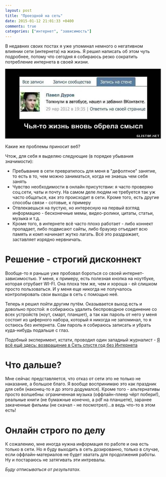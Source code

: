 ```yaml
---
layout: post
title: "Проездной на сеть"
date: 2015-01-12 21:01:33 +0400
comments: true
categories: ["интернет", "зависимость"]
---
```


В недавних своих постах я уже упоминал немного о негативном влиянии сети (интернета) на жизнь. Я решил написать об этом чуть подробнее, потому что сегодня я собираюсь резко сократить потребление интернета в своей жизни.

![Alt text](/images/durov-mem.jpg)

Какие же проблемы приносит веб? 

Чтож, для себя я выделяю следующие (в порядке убывания значимости):

* Пребывание в сети превратилось для меня в "дефолтное" занятие, то есть в то, чем можно заниматься, когда не знаешь чем себя занять
* Чувство необходимости в онлайн присутствии: я часто проверяю соц.сети, чаты и почту. На самом деле людям не требуется так уж часто общаться, как это происходит в сети. Кроме того, есть другие способы связи - сотовые, к примеру
* Отвлекаешься на пустую, но интересную на первый взгляд информацию - бесконечные мемы, видео-ролики, цитаты, статьи, музыка и т.д.
* Кроме того, в интернете всё часто плохо работает - либо коннект пропадает, либо подвисают сайты, либо браузер отъедает всю память и комп начинает жутко лагать. Всё это раздражает, заставляет изрядно нервничать.

# Решение - строгий дисконнект

Вообще-то я раньше уже пробовал бороться со своей интернет-зависимостью. У меня, к примеру, есть полезная кнопка на ноутбуке, которая отрубает WI-FI. Она плоха тем же, чем и хороша - ей слишком просто пользоваться. И у меня еще никогда не получалось контролировать свои выходы в сеть с помощью неё.

Теперь я решил пойти другим путём. Оказывается выход есть и довольно простой: я собираюсь удалить беспроводное соединение со всех устройств (ноут, смарт, планшет), а так как пароль от него у меня состоит из циферного набора, который я никогда не запоминал, то я остаюсь без интернета. Сам пароль я собираюсь записать и убрать куда-нибудь подальше с глаз.

Подобный эксперимент, кстати, проводил один западный журналист - [Я всё ещё здесь: возвращение в Cеть спустя год без Интернета](http://geektimes.ru/post/178707/)

# Что дальше?

Мне сейчас представляется, что отказ от сети это не только не наказание, а большое благо. Я вообще воспринимаю это как праздник для себя (наконец-то я до этого додумался). Кроме того - альтернативы просто волшебны: ограниченная музыка (оффлайн-плеер чёрт побери!), реальные книги (не бумажные конечно, а pdf на планшете), заранее закаченные фильмы (не скачал - не посмотрел)...в ведь что-то в этом есть!

# Онлайн строго по делу

К сожалению, мне иногда нужна информация по работе и она есть только в сети. Но я буду выходить в сеть дозированно, только в случае, если оффлайн-материалов не будет хватать для продолжения работы. Ну и постараюсь не затягивать эти интревалы.

*Буду отписываться от результатах.*